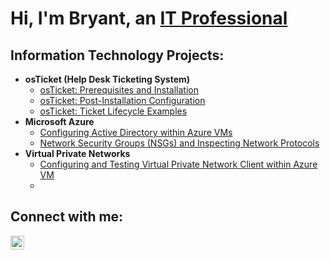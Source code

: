 <h1>Hi, I'm Bryant, an <a href="https://linkedin.com/in/bryant-dungee-069900263">IT Professional</a></h1>

<h2>Information Technology Projects:</h2>

- <b>osTicket (Help Desk Ticketing System)</b>
  - [osTicket: Prerequisites and Installation](https://github.com/bryantd720/osticket-prereqs)
  - [osTicket: Post-Installation Configuration](https://github.com/bryantd720/post-install-config)
  - [osTicket: Ticket Lifecycle Examples](https://github.com/bryantd720/ticket-lifecycle)
- <b>Microsoft Azure</b>
  - [Configuring Active Directory within Azure VMs](https://github.com/bryantd720/configure-ad)
  - [Network Security Groups (NSGs) and Inspecting Network Protocols](https://github.com/bryantd720/azure-network-protocols)
- <b>Virtual Private Networks</b>
  - [Configuring and Testing Virtual Private Network Client within Azure VM](https://github.com/bryantd720/configure-test-vpn)
  - 
<h2>Connect with me:</h2>

[<img align="left" alt="Josh | LinkedIn" width="22px" src="https://cdn.jsdelivr.net/npm/simple-icons@v3/icons/linkedin.svg" />][linkedin]

[linkedin]: https://linkedin.com/in/bryant-dungee-069900263
